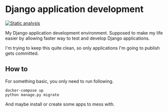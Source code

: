 # Django application development

[![Static analysis](https://github.com/wonkybream/djangodev/actions/workflows/static-analysis.yml/badge.svg?branch=main)](https://github.com/wonkybream/djangodev/actions/workflows/static-analysis.yml)

My Django application development environment. Supposed to make my life easier by allowing faster way to test and develop Django applications.

I'm trying to keep this quite clean, so only applications I'm going to publish gets committed.

## How to

For something basic, you only need to run following.

```shell
docker-compose up
python manage.py migrate
```

And maybe install or create some apps to mess with.
